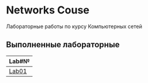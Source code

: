 # Networks Couse

Лабораторные работы по курсу Компьютерных сетей

## Выполненные лабораторные

| Lab#№                     |
|---------------------------|
| [Lab01](./Lab1/README.md) |
